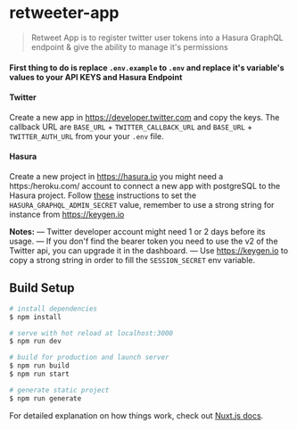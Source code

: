# retweeter-app

> Retweet App is to register twitter user tokens into a Hasura GraphQL endpoint & give the ability to manage it's permissions

#### First thing to do is replace `.env.example` to `.env` and replace it's variable's values to your API KEYS and Hasura Endpoint

#### Twitter
Create a new app in https://developer.twitter.com and copy the keys. The callback URL are `BASE_URL` + `TWITTER_CALLBACK_URL` and `BASE_URL` + `TWITTER_AUTH_URL` from your your `.env` file.

#### Hasura
Create a new project in https://hasura.io you might need a https:/heroku.com/ account to connect a new app with postgreSQL to the Hasura project. Follow [these](https://hasura.io/docs/1.0/graphql/core/deployment/deployment-guides/heroku.html#securing-the-graphql-endpoint) instructions to set the `HASURA_GRAPHQL_ADMIN_SECRET` value, remember to use a strong string for instance from https://keygen.io

**Notes:**
— Twitter developer account might need 1 or 2 days before its usage.
— If you don'f find the bearer token you need to use the v2 of the Twitter api, you can upgrade it in the dashboard.
— Use https://keygen.io to copy a strong string in order to fill the `SESSION_SECRET` env variable.

## Build Setup

```bash
# install dependencies
$ npm install

# serve with hot reload at localhost:3000
$ npm run dev

# build for production and launch server
$ npm run build
$ npm run start

# generate static project
$ npm run generate
```

For detailed explanation on how things work, check out [Nuxt.js docs](https://nuxtjs.org).
